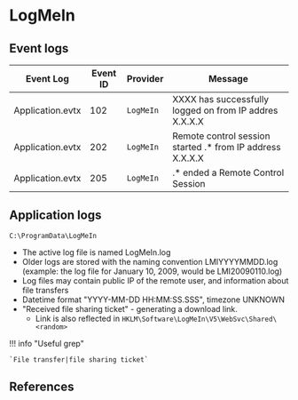 # LogMeIn

## Event logs

|Event Log | Event ID | Provider | Message
|-|-|-|-
|Application.evtx|102|`LogMeIn`| XXXX has successfully logged on from IP addres X.X.X.X
|Application.evtx|202|`LogMeIn`| Remote control session started .* from IP address X.X.X.X
|Application.evtx|205|`LogMeIn`| .* ended a Remote Control Session

## Application logs

`C:\ProgramData\LogMeIn`

* The active log file is named LogMeIn.log
* Older logs are stored with the naming convention LMIYYYYMMDD.log (example: the log file for January 10, 2009, would be LMI20090110.log)
* Log files may contain public IP of the remote user, and information about file transfers
* Datetime format "YYYY-MM-DD HH:MM:SS.SSS", timezone UNKNOWN
* "Received file sharing ticket" - generating a download link. 
    * Link is also reflected in `HKLM\Software\LogMeIn\V5\WebSvc\Shared\<random>`

!!! info "Useful grep"

    `File transfer|file sharing ticket`

## References

[^1]: [An exploration of artefacts of remote desktop applications on Windows](https://ro.ecu.edu.au/cgi/viewcontent.cgi?article=1166&context=adf)
[^2]: [How to View Host Event Log Files](https://support.logmeininc.com/pro/help/how-to-view-logmein-event-log-files-logmein-t-host-preferences-log)
[^3]: [Analysis on legit tools abused in human operated ransomware](https://jsac.jpcert.or.jp/archive/2023/pdf/JSAC2023_1_1_yamashige-nakatani-tanaka_en.pdf)